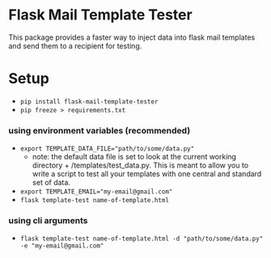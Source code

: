 # Flask Mail Template Tester
This package provides a faster way to inject data into flask mail templates and send them to a recipient for testing.

# Setup
- `pip install flask-mail-template-tester`
- `pip freeze > requirements.txt`

### using environment variables (recommended)
- `export TEMPLATE_DATA_FILE="path/to/some/data.py"`
	- note: the default data file is set to look at the current working directory + /templates/test_data.py. This is meant to allow you to write a script to test all your templates with one central and standard set of data.
- `export TEMPLATE_EMAIL="my-email@gmail.com"`
- `flask template-test name-of-template.html`

### using cli arguments
- `flask template-test name-of-template.html -d "path/to/some/data.py" -e "my-email@gmail.com"`
